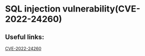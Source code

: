 # SQL injection vulnerability(CVE-2022-24260)
## Useful links:
[CVE-2022-24260](https://www.cvedetails.com/cve/CVE-2022-24260/)
